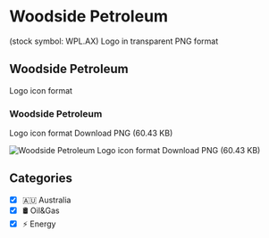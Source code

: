 # Woodside Petroleum
 (stock symbol: WPL.AX) Logo in transparent PNG format

## Woodside Petroleum
 Logo icon format

### Woodside Petroleum
 Logo icon format Download PNG (60.43 KB)

![Woodside Petroleum
 Logo icon format Download PNG (60.43 KB)](/img/orig/WPL.AX-ba851d56.png)



## Categories
- [x] 🇦🇺 Australia
- [x] 🛢 Oil&Gas
- [x] ⚡ Energy
